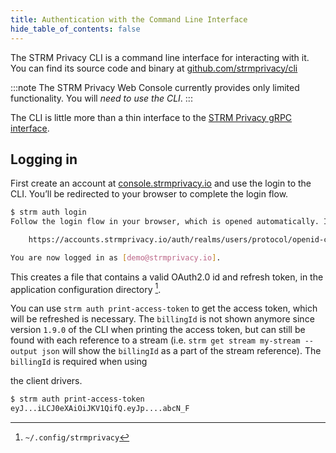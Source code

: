 ```yaml
---
title: Authentication with the Command Line Interface
hide_table_of_contents: false
---
```



The STRM Privacy CLI is a command line interface for interacting with
it. You can find its source code and binary at
[github.com/strmprivacy/cli](https://github.com/strmprivacy/cli)

:::note
The STRM Privacy Web Console currently provides only limited
functionality. You will *need to use the CLI*.
:::

The CLI is little more than a thin interface to the [STRM Privacy gRPC
interface](/quickstart/grpc.md).

## Logging in

First create an account at
[console.strmprivacy.io](https://console.strmprivacy.io) and use the
login to the CLI. You’ll be redirected to your browser to complete the
login flow.

```bash
$ strm auth login
Follow the login flow in your browser, which is opened automatically. If not, open the following URL to complete the login:

    https://accounts.strmprivacy.io/auth/realms/users/protocol/openid-connect/auth...

You are now logged in as [demo@strmprivacy.io].
```
This creates a file that contains a valid OAuth2.0 id and refresh token,
in the application configuration directory [^1].

You can use `strm auth print-access-token` to get the access token,
which will be refreshed is necessary. The `billingId` is not shown
anymore since version `1.9.0` of the CLI when printing the access token,
but can still be found with each reference to a stream (i.e.
`strm get stream my-stream --output json` will show the `billingId` as a
part of the stream reference). The `billingId` is required when using

the client drivers.
```bash
$ strm auth print-access-token
eyJ...iLCJ0eXAiOiJKV1QifQ.eyJp....abcN_F
```
[^1]: `~/.config/strmprivacy`
